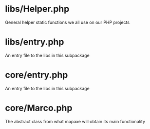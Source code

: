 # libs/Helper.php
General helper static functions we all use on our PHP projects
# libs/entry.php
An entry file to the libs in this subpackage
# core/entry.php
An entry file to the libs in this subpackage
# core/Marco.php
The abstract class from what mapaxe will obtain its main functionality